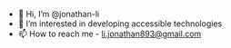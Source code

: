 - 👋 Hi, I’m @jonathan-li
- 👀 I’m interested in developing accessible technologies
- 📫 How to reach me - li.jonathan893@gmail.com

<!---
jonathan-li/jonathan-li is a ✨ special ✨ repository because its `README.md` (this file) appears on your GitHub profile.
You can click the Preview link to take a look at your changes.
--->
